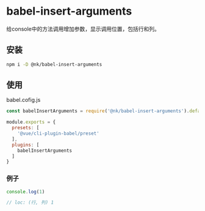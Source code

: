 # babel-insert-arguments
给console中的方法调用增加参数，显示调用位置，包括行和列。

## 安装
```bash
npm i -D @nk/babel-insert-arguments
```

## 使用
babel.cofig.js
```javascript
const babelInsertArguments = require('@nk/babel-insert-arguments').default;

module.exports = {
  presets: [
    '@vue/cli-plugin-babel/preset'
  ],
  plugins: [
    babelInsertArguments
  ]
}

```

### 例子
``` javascript
console.log(1)

// loc: (行, 列) 1
```